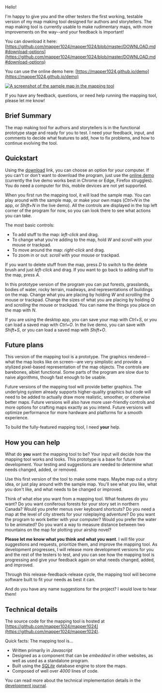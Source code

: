 Hello!

I'm happy to give you and the other testers the first working, testable version of my map making tool designed for authors and storytellers. The map making tool is currently usable to make rudimentary maps, with more improvements on the way--and your feedback is important!

You can download it here: [https://github.com/mapper1024/mapper1024/blob/master/DOWNLOAD.md#download-options](https://github.com/mapper1024/mapper1024/blob/master/DOWNLOAD.md#download-options)

You can use the online demo here: [https://mapper1024.github.io/demo](https://mapper1024.github.io/demo)

[![A screenshot of the sample map in the mapping tool](https://mapper1024.github.io/screenshots/sample_map_2022_07_30.thumb.png)](https://mapper1024.github.io/screenshots/sample_map_2022_07_30.png)

If you have any feedback, questions, or need help running the mapping tool, please let me know!

Brief Summary
-------------
The map making tool for authors and storytellers is in the functional prototype stage and ready for you to test. I need your feedback, input, and comments to decide what features to add, how to fix problems, and how to continue evolving the tool.

Quickstart
----------
Using the [download](https://github.com/mapper1024/mapper1024/blob/master/DOWNLOAD.md#download-options) link, you can choose an option for your computer. If you can't or don't want to download the program, just use the [online demo](https://mapper1024.github.io/demo) (currently the live demo works best in Chrome or Edge, Firefox struggles). You do need a computer for this, mobile devices are not yet supported.

When you first run the mapping tool, it will load the sample map. You can play around with the sample map, or make your own maps (*Ctrl+N* in the app, or *Shift+N* in the live demo). All the controls are displayed in the top left corner of the program for now, so you can look there to see what actions you can take.

The most basic controls:

* To add stuff to the map: *left-click* and drag.
* To change what you're adding to the map, hold *W* and *scroll* with your mouse or trackpad.
* To move around the map: *right-click* and drag.
* To zoom in or out: *scroll* with your mouse or trackpad.

If you want to delete stuff from the map, press *D* to switch to the delete brush and just *left-click* and drag.
If you want to go back to adding stuff to the map, press *A*.

In this prototype version of the program you can put forests, grasslands, bodies of water, rocky terrain, roadways, and representations of buildings on the map. Change what you are placing by holding *W* and *scrolling* the mouse or trackpad. Change the sizes of what you are placing by holding *Q* and *scrolling* the mouse or trackpad. You can name the things you place on the map with *N*.

If you are using the desktop app, you can save your map with *Ctrl+S*, or you can load a saved map with *Ctrl+O*. In the live demo, you can save with *Shift+S*, or you can load a saved map with *Shift+O*.

Future plans
------------
This version of the mapping tool is a prototype. The graphics rendered--what the map looks like on screen--are very simplistic and provide a stylized pixel-based representation of the map objects. The controls are barebones, albiet functional. Some parts of the program are slow due to naive algorithms, though fast enough to be usable.

Future versions of the mapping tool will provide better graphics. The underlying system already supports higher-quality graphics but code will need to be added to actually draw more realistic, smoother, or otherwise better maps. Future versions will also have more user-friendly controls and more options for crafting maps exactly as you intend. Future versions will optimize performance for more hardware and platforms for a smooth experience.

To build the fully-featured mapping tool, I need **your** help.

How you can help
----------------
What do **you** want the mapping tool to be? Your input will decide how the mapping tool works and looks. This prototype is a base for future development. Your testing and suggestions are needed to determine what needs changed, added, or removed.

Use this first version of the tool to make some maps. Maybe map out a story idea, or just play around with the sample map. You'll see what you like, what you don't like, and what needs to be changed or improved.

Think of what else you want from a mapping tool. What features do you want? Do you want coniferous forests for your story set in northern Canada? Would you prefer menus over keyboard shortcuts? Do you need a map at the level of city streets for your roleplaying adventure? Do you want the program to work better with your computer? Would you prefer the water to be animated? Do you want a way to measure distance between two mountains on the map for plotting your airship novel?

**Please let me know what you think and what you want**. I will file your suggestions and requests, prioritize them, and improve the mapping tool. As development progresses, I will release more development versions for you and the rest of the testers to test, and you can see how the mapping tool is progressing and give your feedback again on what needs changed, added, and improved.

Through this release-feedback-release cycle, the mapping tool will become software built to fit your needs as best it can.

And do you have any name suggestions for the project? I would love to hear them!

Technical details
-----------------
The source code for the mapping tool is hosted at [https://github.com/mapper1024/mapper1024](https://github.com/mapper1024/mapper1024).

Quick facts: The mapping tool is...

* Written primarily in *Javascript*
* Designed as a component that can be *embedded* in other websites, as well as used as a standalone program.
* Built using the *[SQLite](https://sqlite.org)* database engine to store the maps.
* Composed of well over *4000* lines of code.

You can read more about the technical implementation details in the [development journal](https://github.com/mapper1024/mapper1024/blob/master/doc/JOURNAL.md#functional-prototype-summer-2022).
